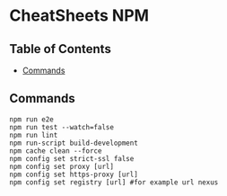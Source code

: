 # CheatSheets NPM

## Table of Contents
- [Commands](#commands)

## Commands
```shell
npm run e2e
npm run test --watch=false
npm run lint
npm run-script build-development  
npm cache clean --force
npm config set strict-ssl false
npm config set proxy [url]
npm config set https-proxy [url]
npm config set registry [url] #for example url nexus
```